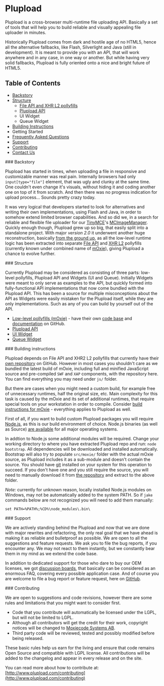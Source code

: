 # Plupload

Plupload is a cross-browser multi-runtime file uploading API. Basically a set of tools that will help you to build reliable and visually appealing file uploader in minutes.

Historically Plupload comes from dark and hostile age of no HTML5, hence all the alternative fallbacks, like Flash, Silverlight and Java (still in development). It is meant to provide you with an API, that will work anywhere and in any case, in one way or another. But while having very solid fallbacks, Plupload is fully oriented onto a nice and bright future of HTML5.

## Table of Contents
* [Backstory](#backstory)
* [Structure](#structure)
  * [File API and XHR L2 pollyfills](https://github.com/moxiecode/moxie)
  * [Plupload API](API)
  * UI Widget
  * Queue Widget
* [Building Instructions](#build)
* Getting Started
* [Frequently Asked Questions](Frequently-Asked-Questions)
* [Support](#support)
* [Contributing](#contribute)
* [Contact Us](http://www.moxiecode.com/contact.php)

<a name="backstory" />
### Backstory

Plupload has started in times, when uploading a file in responsive and customizable manner was real pain. Internally browsers had only `input[type="file"]` element, that was ugly and clunky at the same time. One couldn't even change it's visuals, without hiding it and coding another one on top of it from scratch. And then there was no progress indication for upload process... Sounds pretty crazy today.

It was very logical that developers started to look for alternatives and writing their own implementations, using Flash and Java, in order to somehow extend limited browser capabilities. And so did we, in a search for reliable and flexible file uploader for our [TinyMCE](http://www.tinymce.com/index.php)'s [MCImageManager](http://www.tinymce.com/enterprise/mcimagemanager.php). Quickly enough though, Plupload grew up so big, that easily split into a standalone project. With major *version 2.0* it underwent another huge reconstruction, basically [from the ground up](http://blog.moxiecode.com/2012/11/28/first-public-beta-plupload-2/), as all the low-level runtime logic has been extracted into separate [File API](http://www.w3.org/TR/FileAPI/) and [XHR L2](http://www.w3.org/TR/XMLHttpRequest/) pollyfills (currently known under combined name of [mOxie](https://github.com/moxiecode/moxie)), giving Plupload a chance to evolve further.

<a name="structure" />
### Structure

Currently Plupload may be considered as consisting of three parts: low-level pollyfills, Plupload API and Widgets (UI and Queue). Initially Widgets were meant to only serve as examples to the API, but quickly formed into fully-functional API implementations that now come bundled with the Plupload API. This has been a source for multiple misconceptions about the API as Widgets were easily mistaken for the Plupload itself, while they are only implementations. Such as any of you can build by yourself out of the API.

* [Low-level pollyfills (mOxie)](https://github.com/moxiecode/moxie) - have their own [code base](https://github.com/moxiecode/moxie) and [documentation](https://github.com/moxiecode/moxie/wiki) on GitHub.
* [Plupload API](/moxiecode/plupload/wiki/API)
* [UI Widget]()
* [Queue Widget]()

<a name="build" />
### Building instructions

Plupload depends on File API and XHR2 L2 pollyfills that currently have their [own repository](https://github.com/moxiecode/moxie) on GitHub. However in most cases you shouldn't care as we bundled the latest build of mOxie, including full and minified JavaScript source and pre-compiled `SWF` and `XAP` components, with the repository here. You can find everything you may need under `js/` folder.

But there are cases when you might need a custom build, for example free of unnecessary runtimes, half the original size, etc. Main complexity for this task is caused by the mOxie and its set of additional runtimes, that require special tools on your workstation in order to compile. Consider [build instructions for mOxie](https://github.com/moxiecode/moxie#build-instructions) - everything applies to Plupload as well.

First of all, if you want to build custom Plupload packages you will require [Node.js](http://nodejs.org/), as this is our build environment of choice. Node.js binaries (as well as Source) [are available](http://nodejs.org/download/) for all major operating systems.

In addtion to Node.js some additional modules will be required. Change your working directory to where you have extracted Plupload repo and run: `node bootstrap`. All dependencies will be downloaded and installed automatically. Bootstrap will also try to populate `src/moxie/` folder with the actual mOxie source, as Plupload includes it as a sub-module and doesn't contain the source. You should have [git](http://git-scm.com/) installed on your system for this operation to succeed. If you don't have one and you still require the source, you will need to manually download it from [the repository](https://github.com/moxiecode/moxie) and extract to the above folder.

*Note:* currently for unknown reason, locally installed Node.js modules on Windows, may not be automatically added to the system PATH. So if `jake` commands below are not recognized you will need to add them manually:

```
set PATH=%PATH%;%CD%\node_modules\.bin\
``` 

<a name="support" />
### Support

We are actively standing behind the Plupload and now that we are done with major rewrites and refactoring, the only real goal that we have ahead is making it as reliable and bulletproof as possible. We are open to all the suggestions and feature requests. We ask you to file the bug reports, if you encounter any. We may not react to them instantly, but we constantly bear them in my mind as we extend the code base.

In addition to dedicated support for those who dare to buy our OEM licenses, we got [discussion boards](http://www.plupload.com/punbb/index.php), that basically can be considered as an enormous FAQ, covering every possible application case. And of course you are welcome to file a bug report or feature request, here on [GitHub](https://github.com/moxiecode/plupload/issues).

<a name="contribute" />
### Contributing

We are open to suggestions and code revisions, however there are some rules and limitations that you might want to consider first.

* Code that you contribute will automatically be licensed under the LGPL, but will not be limited to LGPL.
* Although all contributors will get the credit for their work, copyright notices will be changed to [Moxiecode Systems AB](http://www.moxiecode.com/).
* Third party code will be reviewed, tested and possibly modified before being released.

These basic rules help us earn for the living and ensure that code remains Open Source and compatible with LGPL license. All contributions will be added to the changelog and appear in every release and on the site. 

You can read more about how to contribute at: [http://www.plupload.com/contributing](http://www.plupload.com/contributing)
